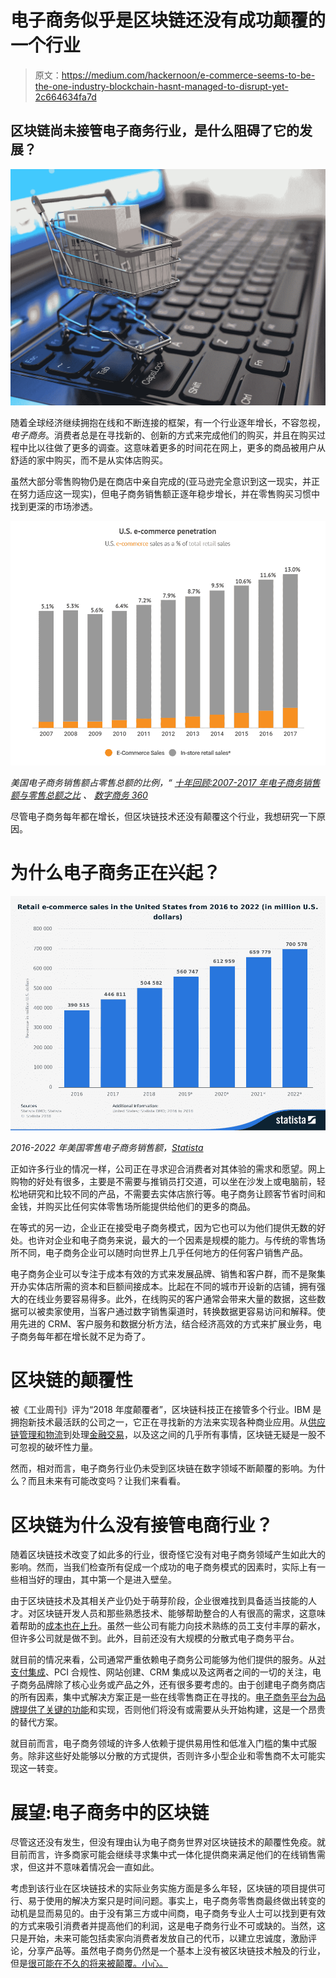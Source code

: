 # 电子商务似乎是区块链还没有成功颠覆的一个行业

> 原文：<https://medium.com/hackernoon/e-commerce-seems-to-be-the-one-industry-blockchain-hasnt-managed-to-disrupt-yet-2c664634fa7d>

## 区块链尚未接管电子商务行业，是什么阻碍了它的发展？

![](img/4ffccb065320ad89374bc982510bdee0.png)

随着全球经济继续拥抱在线和不断连接的框架，有一个行业逐年增长，不容忽视，*电子商务*。消费者总是在寻找新的、创新的方式来完成他们的购买，并且在购买过程中比以往做了更多的调查。这意味着更多的时间花在网上，更多的商品被用户从舒适的家中购买，而不是从实体店购买。

虽然大部分零售购物仍是在商店中亲自完成的(亚马逊完全意识到这一现实，并正在努力适应这一现实)，但电子商务销售额正逐年稳步增长，并在零售购买习惯中找到更深的市场渗透。

![](img/b3635ee5d78e04cbc7c9cbf6712926f7.png)

*美国电子商务销售额占零售总额的比例，“* [*十年回顾:2007-2017 年电子商务销售额与零售总额之比*](https://www.digitalcommerce360.com/article/e-commerce-sales-retail-sales-ten-year-review/) *、* [*数字商务 360*](https://www.digitalcommerce360.com/)

尽管电子商务每年都在增长，但区块链技术还没有颠覆这个行业，我想研究一下原因。

# 为什么电子商务正在兴起？

![](img/4d67bbd7c2325dfaccb39d616623dfbd.png)

*2016-2022 年美国零售电子商务销售额，*[*Statista*](https://www.statista.com/statistics/272391/us-retail-e-commerce-sales-forecast/)

正如许多行业的情况一样，公司正在寻求迎合消费者对其体验的需求和愿望。网上购物的好处有很多，主要是不需要与推销员打交道，可以坐在沙发上或电脑前，轻松地研究和比较不同的产品，不需要去实体店旅行等。电子商务让顾客节省时间和金钱，并购买比任何实体零售场所能提供给他们的更多的商品。

在等式的另一边，企业正在接受电子商务模式，因为它也可以为他们提供无数的好处。也许对企业和电子商务来说，最大的一个因素是规模的能力。与传统的零售场所不同，电子商务企业可以随时向世界上几乎任何地方的任何客户销售产品。

电子商务企业可以专注于成本有效的方式来发展品牌、销售和客户群，而不是聚集开办实体店所需的资本和巨额间接成本。比起在不同的城市开设新的店铺，拥有强大的在线业务要容易得多。此外，在线购买的客户通常会带来大量的数据，这些数据可以被卖家使用，当客户通过数字销售渠道时，转换数据更容易访问和解释。使用先进的 CRM、客户服务和数据分析方法，结合经济高效的方式来扩展业务，电子商务每年都在增长就不足为奇了。

# 区块链的颠覆性

被《工业周刊》评为“2018 年度颠覆者”，区块链科技正在接管多个行业。IBM 是拥抱新技术最活跃的公司之一，它正在寻找新的方法来实现各种商业应用。从[供应链管理和物流](https://newsroom.ibm.com/2018-08-09-Maersk-and-IBM-Introduce-TradeLens-Blockchain-Shipping-Solution)到处理[金融交易](https://hackernoon.com/blockchain-technology-the-future-of-transactions-6fb557a98fe2)，以及这之间的几乎所有事情，区块链无疑是一股不可忽视的破坏性力量。

然而，相对而言，电子商务行业仍未受到区块链在数字领域不断颠覆的影响。为什么？而且未来有可能改变吗？让我们来看看。

# 区块链为什么没有接管电商行业？

随着区块链技术改变了如此多的行业，很奇怪它没有对电子商务领域产生如此大的影响。然而，当我们检查所有促成一个成功的电子商务模式的因素时，实际上有一些相当好的理由，其中第一个是进入壁垒。

由于区块链技术及其相关产业仍处于萌芽阶段，企业很难找到具备适当技能的人才。对区块链开发人员和那些熟悉技术、能够帮助整合的人有很高的需求，这意味着帮助的[成本也在上升](https://www.glassdoor.com/research/rise-in-bitcoin-jobs/)。虽然一些公司有能力向技术熟练的员工支付丰厚的薪水，但许多公司就是做不到。此外，目前还没有大规模的分散式电子商务平台。

就目前的情况来看，公司通常严重依赖电子商务公司能够为他们提供的服务。从[对支付集成](https://bloxlive.tv/stories/s73news/17988-20190329-nob/88916-amazons-twitch-streaming-service-removes-crypto-payments)、PCI 合规性、网站创建、CRM 集成以及这两者之间的一切的关注，电子商务品牌除了核心业务或产品之外，还有很多要考虑的。由于创建电子商务商店的所有因素，集中式解决方案正是一些在线零售商正在寻找的。[电子商务平台为品牌提供了关键的功能](https://www.bigcommerce.com/blog/ecommerce-platforms/)和实现，否则他们将没有或需要从头开始构建，这是一个昂贵的替代方案。

就目前而言，电子商务领域的许多人依赖于提供易用性和低准入门槛的集中式服务。除非这些好处能够以分散的方式提供，否则许多小型企业和零售商不太可能实现这一转变。

# 展望:电子商务中的区块链

尽管这还没有发生，但没有理由认为电子商务世界对区块链技术的颠覆性免疫。就目前而言，许多商家可能会继续寻求集中式一体化提供商来满足他们的在线销售需求，但这并不意味着情况会一直如此。

考虑到该行业在区块链技术的实际业务实施方面是多么年轻，区块链的项目提供可行、易于使用的解决方案只是时间问题。事实上，电子商务零售商最终做出转变的动机是显而易见的。由于没有第三方或中间商，电子商务专业人士可以找到更有效的方式来吸引消费者并提高他们的利润，这是电子商务行业不可或缺的。当然，这只是开始，未来可能包括卖家向消费者发放自己的代币，以建立忠诚度，激励评论，分享产品等。虽然电子商务仍然是一个基本上没有被区块链技术触及的行业，但是[很可能在不久的将来被颠覆。小心。](https://hackernoon.com/blockchain-will-kill-traditional-e-commerce-heres-why-4cc07a2f4c06)